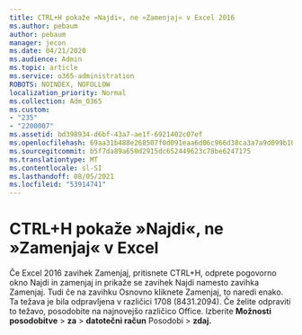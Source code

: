 ```yaml
---
title: CTRL+H pokaže »Najdi«, ne »Zamenjaj« v Excel 2016
ms.author: pebaum
author: pebaum
manager: jecon
ms.date: 04/21/2020
ms.audience: Admin
ms.topic: article
ms.service: o365-administration
ROBOTS: NOINDEX, NOFOLLOW
localization_priority: Normal
ms.collection: Adm_O365
ms.custom:
- "235"
- "2200007"
ms.assetid: bd398934-d6bf-43a7-ae1f-6921402c07ef
ms.openlocfilehash: 69aa31b488e268507f0d091eaa6d06c966d38ca3a7a9d099b10886e1954b956b
ms.sourcegitcommit: b5f7da89a650d2915dc652449623c78be6247175
ms.translationtype: MT
ms.contentlocale: sl-SI
ms.lasthandoff: 08/05/2021
ms.locfileid: "53914741"
---
```

# <a name="ctrlh-shows-find-not-replace-in-excel"></a>CTRL+H pokaže »Najdi«, ne »Zamenjaj« v Excel

Če Excel 2016 zavihek Zamenjaj, pritisnete CTRL+H, odprete pogovorno okno Najdi in zamenjaj in prikaže se zavihek Najdi namesto zavihka Zamenjaj. Tudi če na zavihku Osnovno kliknete Zamenjaj, to naredi enako. Ta težava je bila odpravljena v različici 1708 (8431.2094). Če želite odpraviti to težavo, posodobite na najnovejšo različico Office. Izberite **Možnosti posodobitve** \> **za** \> **datotečni račun** Posodobi \> **zdaj.**
  